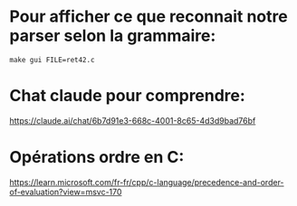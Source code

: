 # Pour afficher ce que reconnait notre parser selon la grammaire:
    make gui FILE=ret42.c

# Chat claude pour comprendre:
https://claude.ai/chat/6b7d91e3-668c-4001-8c65-4d3d9bad76bf

# Opérations ordre en C:
https://learn.microsoft.com/fr-fr/cpp/c-language/precedence-and-order-of-evaluation?view=msvc-170